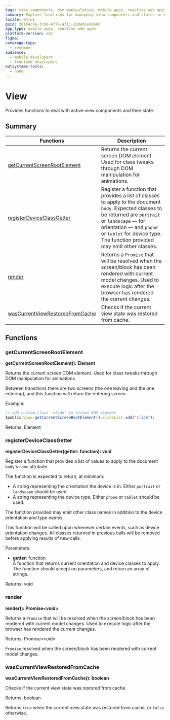 ```yaml
---
tags: view components, dom manipulation, mobile apps, reactive web apps, outsystems
summary: Explore functions for managing view components and states in OutSystems Developer Cloud (ODC) for mobile and reactive web apps.
locale: en-us
guid: 361b4c9a-3c90-4776-a311-2004d1e08660
app_type: mobile apps, reactive web apps
platform-version: odc
figma:
coverage-type:
  - remember
audience:
  - mobile developers
  - frontend developers
outsystems-tools:
  - none
---
```

# View

Provides functions to deal with active view components and their state.

## Summary

|Functions|Description|
|---|---|
|[getCurrentScreenRootElement](#getcurrentscreenrootelement)|Returns the current screen DOM element. Used for class tweaks through DOM manipulation for animations.|
|[registerDeviceClassGetter](#registerdeviceclassgetter)|Register a function that provides a list of classes to apply to the document `body`. Expected classes to be returned are `portrait` or `landscape` — for orientation — and `phone` or `tablet` for device type. The function provided may emit other classes.|
|[render](#render)|Returns a `Promise` that will be resolved when the screen/block has been rendered with current model changes. Used to execute logic after the browser has rendered the current changes.|
|[wasCurrentViewRestoredFromCache](#wascurrentviewrestoredfromcache)|Checks if the current view state was restored from cache.|

## Functions

### getCurrentScreenRootElement

**getCurrentScreenRootElement(): Element**

Returns the current screen DOM element. Used for class tweaks through DOM manipulation for animations.

Between transitions there are two screens (the one leaving and the one entering), and this function will return the entering screen.

Example:

```javascript
// add custom class 'slide' to screen DOM element
$public.View.getCurrentScreenRootElement().classList.add("slide");
```

Returns: Element

### registerDeviceClassGetter

**registerDeviceClassGetter(getter: function): void**

Register a function that provides a list of values to apply to the document `body`'s `name` attribute.

The function is expected to return, at minimum:
- A string representing the orientation the device is in. Either `portrait` or `landscape` should be used.
- A string representing the device type. Either `phone` or `tablet` should be used.

The function provided may emit other class names in addition to the device orientation and type names.

This function will be called upon whenever certain events, such as device orientation changes. All classes returned in previous calls will be removed before applying results of new calls.

Parameters:

* **getter**: function<br/>A function that returns current orientation and device classes to apply. The function should accept no parameters, and return an array of strings. 

Returns: void

### render

**render(): Promise&lt;void&gt;**

Returns a `Promise` that will be resolved when the screen/block has been rendered with current model changes. Used to execute logic after the browser has rendered the current changes.

Returns: Promise&lt;void&gt;

`Promise` resolved when the screen/block has been rendered with current model changes.

### wasCurrentViewRestoredFromCache

**wasCurrentViewRestoredFromCache(): boolean**

Checks if the current view state was restored from cache.

Returns: boolean

Returns `true` when the current view state was restored from cache, or `false` otherwise.



